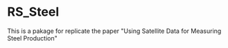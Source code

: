 # RS_Steel

This is a pakage for replicate the paper "Using Satellite Data for Measuring Steel Production"
